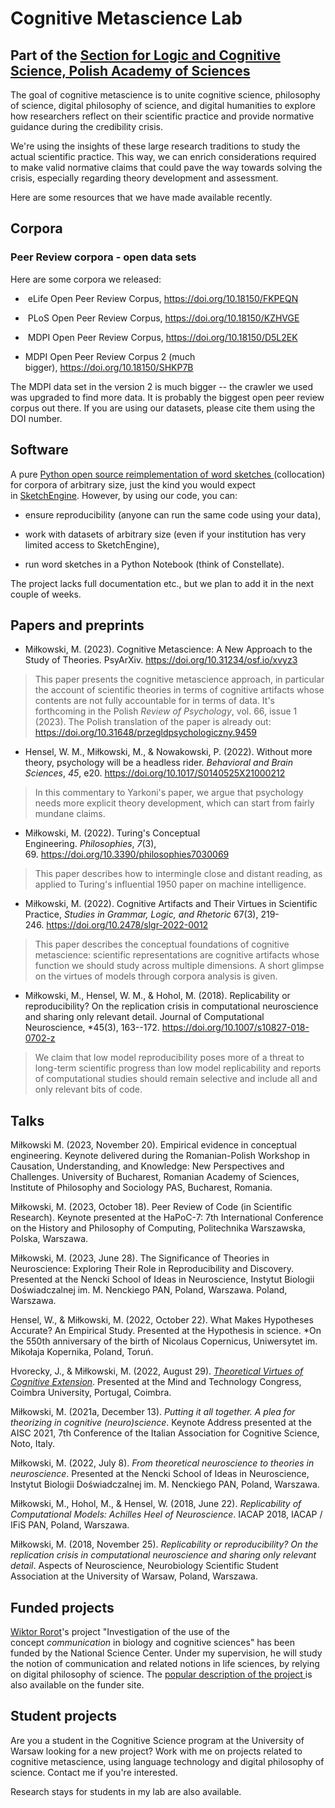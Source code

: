 # Cognitive Metascience Lab
## Part of the [Section for Logic and Cognitive Science, Polish Academy of Sciences ](https://ifispan.pl/en/filozofia/logic-and-cognitive-science/)

The goal of cognitive metascience is to unite cognitive science, philosophy of science, digital philosophy of science, and digital humanities to explore how researchers reflect on their scientific practice and provide normative guidance during the credibility crisis.

We're using the insights of these large research traditions to study the actual scientific practice. This way, we can enrich considerations required to make valid normative claims that could pave the way towards solving the crisis, especially regarding theory development and assessment.

Here are some resources that we have made available recently.

## Corpora

### Peer Review corpora - open data sets

Here are some corpora we released:

-  eLife Open Peer Review Corpus, <https://doi.org/10.18150/FKPEQN>

-  PLoS Open Peer Review Corpus, <https://doi.org/10.18150/KZHVGE>

-  MDPI Open Peer Review Corpus, <https://doi.org/10.18150/D5L2EK>

-  MDPI Open Peer Review Corpus 2 (much bigger), <https://doi.org/10.18150/SHKP7B>

The MDPI data set in the version 2 is much bigger -- the crawler we used was upgraded to find more data. It is probably the biggest open peer review corpus out there. If you are using our datasets, please cite them using the DOI number.

## Software

A pure [Python open source reimplementation of word sketches ](https://github.com/cognitive-metascience/word_sketch)(collocation) for corpora of arbitrary size, just the kind you would expect in [SketchEngine](https://www.sketchengine.eu/). However, by using our code, you can:

-   ensure reproducibility (anyone can run the same code using your data),

-   work with datasets of arbitrary size (even if your institution has very limited access to SketchEngine),

-   run word sketches in a Python Notebook (think of Constellate).

The project lacks full documentation etc., but we plan to add it in the next couple of weeks.

## Papers and preprints

- Miłkowski, M. (2023). Cognitive Metascience: A New Approach to the Study of Theories. PsyArXiv. <https://doi.org/10.31234/osf.io/xvyz3>

> This paper presents the cognitive metascience approach, in particular the account of scientific theories in terms of cognitive artifacts whose contents are not fully accountable for in terms of data. It's forthcoming in the Polish *Review of Psychology*, vol. 66, issue 1 (2023). The Polish translation of the paper is already out: <https://doi.org/10.31648/przegldpsychologiczny.9459>

-   Hensel, W. M., Miłkowski, M., & Nowakowski, P. (2022). Without more theory, psychology will be a headless rider. *Behavioral and Brain Sciences*, *45*, e20. <https://doi.org/10.1017/S0140525X21000212>

> In this commentary to Yarkoni's paper, we argue that psychology needs more explicit theory development, which can start from fairly mundane claims.

-   Miłkowski, M. (2022). Turing's Conceptual Engineering. *Philosophies*, *7*(3), 69. <https://doi.org/10.3390/philosophies7030069>

> This paper describes how to intermingle close and distant reading, as applied to Turing's influential 1950 paper on machine intelligence.

-   Miłkowski, M. (2022). Cognitive Artifacts and Their Virtues in Scientific Practice, *Studies in Grammar, Logic, and Rhetoric* 67(3), 219-246. <https://doi.org/10.2478/slgr-2022-0012>

> This paper describes the conceptual foundations of cognitive metascience: scientific representations are cognitive artifacts whose function we should study across multiple dimensions. A short glimpse on the virtues of models through corpora analysis is given.

-   Miłkowski, M., Hensel, W. M., & Hohol, M. (2018). Replicability or reproducibility? On the replication crisis in computational neuroscience and sharing only relevant detail. Journal of Computational Neuroscience, *45(3), 163--172. <https://doi.org/10.1007/s10827-018-0702-z>

> We claim that low model reproducibility poses more of a threat to long-term scientific progress than low model replicability and reports of computational studies should remain selective and include all and only relevant bits of code.

## Talks
Miłkowski M. (2023, November 20). Empirical evidence in conceptual engineering. Keynote delivered during the Romanian-Polish Workshop in Causation, Understanding, and Knowledge: New Perspectives and Challenges. University of Bucharest, Romanian Academy of Sciences, Institute of Philosophy and Sociology PAS, Bucharest, Romania.

Miłkowski, M. (2023, October 18). Peer Review of Code (in Scientific Research). Keynote presented at the HaPoC-7: 7th International Conference on the History and Philosophy of Computing, Politechnika Warszawska, Polska, Warszawa.

Miłkowski, M. (2023, June 28). The Significance of Theories in Neuroscience: Exploring Their Role in Reproducibility and Discovery. Presented at the Nencki School of Ideas in Neuroscience, Instytut Biologii Doświadczalnej im. M. Nenckiego PAN, Poland, Warszawa. Poland, Warszawa.

Hensel, W., & Miłkowski, M. (2022, October 22). What Makes Hypotheses Accurate? An Empirical Study. Presented at the Hypothesis in science. *On the 550th anniversary of the birth of Nicolaus Copernicus, Uniwersytet im. Mikołaja Kopernika, Poland, Toruń.

Hvorecky, J., & Miłkowski, M. (2022, August 29). *[Theoretical Virtues of Cognitive Extension](https://youtu.be/AohZvaOqik0)*. Presented at the Mind and Technology Congress, Coimbra University, Portugal, Coimbra.

Miłkowski, M. (2021a, December 13). *Putting it all together. A plea for theorizing in cognitive (neuro)science*. Keynote Address presented at the AISC 2021, 7th Conference of the Italian Association for Cognitive Science, Noto, Italy.

Miłkowski, M. (2022, July 8). *From theoretical neuroscience to theories in neuroscience*. Presented at the Nencki School of Ideas in Neuroscience, Instytut Biologii Doświadczalnej im. M. Nenckiego PAN, Poland, Warszawa.

Miłkowski, M., Hohol, M., & Hensel, W. (2018, June 22). *Replicability of Computational Models: Achilles Heel of Neuroscience*. IACAP 2018, IACAP / IFiS PAN, Poland, Warszawa.

Miłkowski, M. (2018, November 25). *Replicability or reproducibility? On the replication crisis in computational neuroscience and sharing only relevant detail*. Aspects of Neuroscience, Neurobiology Scientific Student Association at the University of Warsaw, Poland, Warszawa.

## Funded projects

[Wiktor Rorot](https://wiktor.rorot.pl/)'s project "Investigation of the use of the concept *communication* in biology and cognitive sciences" has been funded by the National Science Center. Under my supervision, he will study the notion of communication and related notions in life sciences, by relying on digital philosophy of science. The [popular description of the project ](https://www.ncn.gov.pl/sites/default/files/listy-rankingowe/2022-03-15-ako9z8/streszczenia/558141-en.pdf)is also available on the funder site.

## Student projects


Are you a student in the Cognitive Science program at the University of Warsaw looking for a new project? Work with me on projects related to cognitive metascience, using language technology and digital philosophy of science. Contact me if you're interested.

Research stays for students in my lab are also available.
